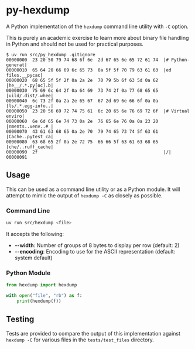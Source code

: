 # py-hexdump

A Python implementation of the `hexdump` command line utility with `-C` option.

This is purely an academic exercise to learn more about binary file handling in Python and should not be used for practical purposes.

```text
$ uv run src/py_hexdump .gitignore
00000000  23 20 50 79 74 68 6f 6e  2d 67 65 6e 65 72 61 74  |# Python-generat|
00000010  65 64 20 66 69 6c 65 73  0a 5f 5f 70 79 63 61 63  |ed files.__pycac|
00000020  68 65 5f 5f 2f 0a 2a 2e  70 79 5b 6f 63 5d 0a 62  |he__/.*.py[oc].b|
00000030  75 69 6c 64 2f 0a 64 69  73 74 2f 0a 77 68 65 65  |uild/.dist/.whee|
00000040  6c 73 2f 0a 2a 2e 65 67  67 2d 69 6e 66 6f 0a 0a  |ls/.*.egg-info..|
00000050  23 20 56 69 72 74 75 61  6c 20 65 6e 76 69 72 6f  |# Virtual enviro|
00000060  6e 6d 65 6e 74 73 0a 2e  76 65 6e 76 0a 0a 23 20  |nments..venv..# |
00000070  43 61 63 68 65 0a 2e 70  79 74 65 73 74 5f 63 61  |Cache..pytest_ca|
00000080  63 68 65 2f 0a 2e 72 75  66 66 5f 63 61 63 68 65  |che/..ruff_cache|
00000090  2f                                                |/|
00000091
```

## Usage

This can be used as a command line utility or as a Python module. It will attempt to mimic the output of `hexdump -C` as closely as possible.

### Command Line

```bash
uv run src/hexdump <file>
```

It accepts the following:

- **--width**: Number of groups of 8 bytes to display per row (default: 2)
- **--encoding**: Encoding to use for the ASCII representation (default: system default)

### Python Module

```python
from hexdump import hexdump

with open("file", "rb") as f:
    print(hexdump(f))
```

## Testing

Tests are provided to compare the output of this implementation against `hexdump -C` for various files in the `tests/test_files` directory.
